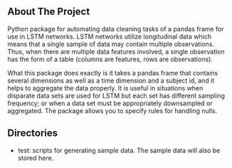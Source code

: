 <!-- ABOUT THE PROJECT -->
## About The Project


Python package for automating data cleaning tasks of a pandas frame for use in LSTM networks.  LSTM networks utilize longitudinal data which means that a single sample of data may contain multiple observations.  Thus, when there are multiple data features involved, a single observation has the form of a table (columns are features, rows are observations).

What this package does exactly is it takes a pandas frame that contains several dimensions as well as a time dimension and a subject id, and it helps to aggregate the data properly.  It is useful in situations when disparate data sets are used for LSTM but each set has different sampling frequency;  or when a data set must be appropriately downsampled or aggregated.  The package allows you to specify rules for handling nulls.

## Directories

* test: scripts for generating sample data.  The sample data will also be stored here.
